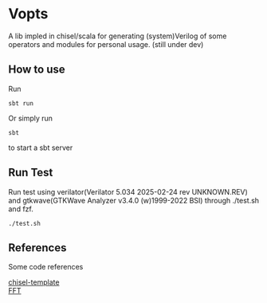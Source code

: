 # Vopts
A lib impled in chisel/scala for generating (system)Verilog of some operators and modules for personal usage. (still under dev)

## How to use
Run
```
sbt run 
```
Or simply run 
```
sbt 
```
to start a sbt server 

## Run Test
Run test using verilator(Verilator 5.034 2025-02-24 rev UNKNOWN.REV) and gtkwave(GTKWave Analyzer v3.4.0 (w)1999-2022 BSI) through ./test.sh and fzf. 
```
./test.sh
```

## References
Some code references 

[chisel-template](https://github.com/chipsalliance/chisel-template.git) <br>
[FFT](https://github.com/IA-C-Lab-Fudan/Chisel-FFT-generator.git)

